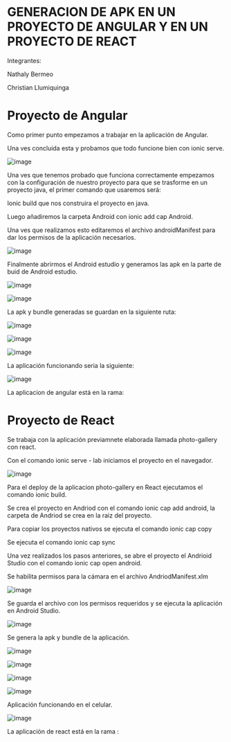 # GENERACION DE APK EN UN PROYECTO DE ANGULAR Y EN UN PROYECTO DE REACT

Integrantes:

Nathaly Bermeo

Christian Llumiquinga

# Proyecto de Angular

Como primer punto empezamos a trabajar en la aplicación de Angular.

Una ves concluida esta y probamos que todo funcione bien con ionic serve.

![image](https://user-images.githubusercontent.com/56648687/147866013-ff293af6-2a4f-4110-a9dd-66ac9e65069b.png)

 
Una ves que tenemos probado que funciona correctamente empezamos con la configuración de nuestro proyecto para que se trasforme en un proyecto java, el primer comando que usaremos será:

Ionic build que nos construira el proyecto en java.

Luego añadiremos la carpeta Android con ionic add cap Android.

Una ves que realizamos esto editaremos el archivo androidManifest para dar los permisos de la aplicación necesarios.

![image](https://user-images.githubusercontent.com/56648687/147866014-2018e45f-d4d2-4325-9ac4-2e95575092fb.png)


 
Finalmente abrirmos el Android estudio y generamos las apk en la parte de buid de Android estudio.

![image](https://user-images.githubusercontent.com/56648687/147866024-0bc3a59a-1445-48aa-b589-29c3f2435496.png)

![image](https://user-images.githubusercontent.com/66235614/147896633-114677f1-e22f-4b96-a6b4-efe6524c1171.png)

 
La apk y bundle generadas se guardan en la siguiente ruta:

![image](https://user-images.githubusercontent.com/66235614/147896712-db01220f-d0a7-4348-94c5-72b9cce467d2.png)

![image](https://user-images.githubusercontent.com/56648687/147866028-8e59cb2a-a501-4e69-a8c0-7d09b674f438.png)

![image](https://user-images.githubusercontent.com/66235614/147896726-dcfc1a2e-d172-4061-bfac-a944ecc8b077.png)

La aplicación funcionando seria la siguiente:

![image](https://user-images.githubusercontent.com/66235614/147896619-3b907944-d588-4bdd-aae3-39806b4c0734.png)




La aplicacion de angular está en la rama:




# Proyecto de React

Se trabaja con la aplicación previamnete elaborada llamada photo-gallery con react.

Con el comando ionic serve - lab iniciamos el proyecto en el navegador.

![image](https://user-images.githubusercontent.com/66235614/147899655-4513d0f4-4cee-48aa-930b-a0648ed042ae.png)

Para el deploy de la aplicacion photo-gallery en React ejecutamos el comando ionic build.

Se crea el proyecto en Andriod con el comando ionic cap add android, la carpeta de Andriod se crea en la raiz del proyecto.

Para copiar los proyectos nativos se ejecuta el comando  ionic cap copy

Se ejecuta el comando ionic cap sync

Una vez realizados los pasos anteriores, se abre el proyecto el Andrioid Studio con el comando ionic cap open android.

Se habilita permisos para la cámara en el archivo AndriodManifest.xlm

![image](https://user-images.githubusercontent.com/66235614/147899926-337ea56c-251c-4058-8a7a-89e0814b8563.png)

Se guarda el archivo con los permisos requeridos y se ejecuta la aplicación en Android Studio.

![image](https://user-images.githubusercontent.com/66235614/147899999-c28ff884-b6ca-4a8f-a24c-af6fac00c594.png)

Se genera la apk y bundle de la aplicación.

![image](https://user-images.githubusercontent.com/66235614/147900509-308f4971-7f37-4a8d-9693-4b9ebd4b8596.png)

![image](https://user-images.githubusercontent.com/66235614/147900601-e4a0eb7e-dada-48aa-846c-7097cc90a96f.png)

![image](https://user-images.githubusercontent.com/66235614/147900616-3ff30b31-b808-4b98-9757-0464d924dbdf.png)

![image](https://user-images.githubusercontent.com/66235614/147900634-bd3c9f7a-5e65-49ad-9632-67074bc14faa.png)

Aplicación funcionando en el celular.

![image](https://user-images.githubusercontent.com/66235614/147900772-633c8b7e-e89b-4a35-8c17-17ead942a6a0.png)


La aplicación de react está en la rama :




